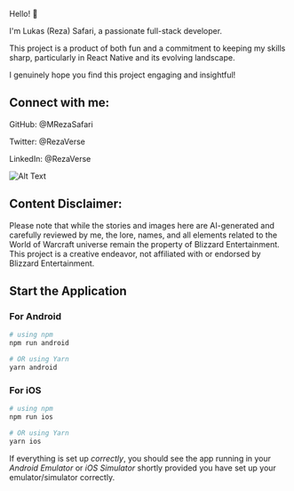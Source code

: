    Hello! 🙂

            
I'm Lukas (Reza) Safari, a passionate full-stack developer.

This project is a product of both fun and a commitment to keeping my skills sharp, particularly in React Native and its evolving landscape.

I genuinely hope you find this project engaging and insightful!

## Connect with me:

GitHub: @MRezaSafari

Twitter: @RezaVerse

LinkedIn: @RezaVerse
            
![Alt Text](/demo/demo.gif)
            
## Content Disclaimer:
            
Please note that while the stories and images here are
   AI-generated and carefully reviewed by me, the lore, names, and all
   elements related to the World of Warcraft universe remain the
   property of Blizzard Entertainment. This project is a creative
   endeavor, not affiliated with or endorsed by Blizzard Entertainment.



## Start the Application


### For Android

```bash
# using npm
npm run android

# OR using Yarn
yarn android
```

### For iOS

```bash
# using npm
npm run ios

# OR using Yarn
yarn ios
```

If everything is set up _correctly_, you should see the app running in your _Android Emulator_ or _iOS Simulator_ shortly provided you have set up your emulator/simulator correctly.

